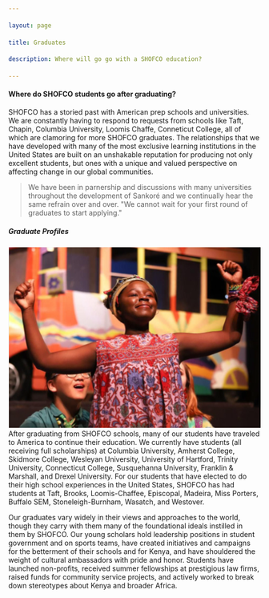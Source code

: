 ```yaml
---

layout: page

title: Graduates

description: Where will go go with a SHOFCO education?

---
```


<section>

<h4>Where do SHOFCO students go after graduating?</h4>

<p>SHOFCO has a storied past with American prep schools and universities. We are constantly having to respond to requests from schools like Taft, Chapin, Columbia University, Loomis Chaffe, Conneticut College, all of which are clamoring for more SHOFCO graduates. The relationships that we have developed with many of the most exclusive learning institutions in the United States are built on an unshakable reputation for producing not only excellent students, but ones with a unique and valued perspective on affecting change in our global communities.</p>

<p>
<blockquote>We have been in parnership and discussions with many universities throughout the development of Sankoré and we continually hear the same refrain over and over. "We cannot wait for your first round of graduates to start applying."</blockquote></p>
</section>

<section>
<h5>Graduate Profiles</h5>
<p><span class="image left"><img src="assets/images/demo-profile.png" alt="" /></span>After graduating from SHOFCO schools, many of our students have traveled to America to continue their education. We currently have students (all receiving full scholarships) at Columbia University, Amherst College, Skidmore College, Wesleyan University, University of Hartford, Trinity University, Connecticut College, Susquehanna University, Franklin & Marshall, and Drexel University. For our students that have elected to do their high school experiences in the United States, SHOFCO has had students at Taft, Brooks, Loomis-Chaffee, Episcopal, Madeira, Miss Porters, Buffalo SEM, Stoneleigh-Burnham, Wasatch, and Westover. </p>

<p>Our graduates vary widely in their views and approaches to the world, though they carry with them many of the foundational ideals instilled in them by SHOFCO. Our young scholars hold leadership positions in student government and on sports teams, have created initiatives and campaigns for the betterment of their schools and for Kenya, and have shouldered the weight of cultural ambassadors with pride and honor. Students have launched non-profits, received summer fellowships at prestigious law firms, raised funds for community service projects, and actively worked to break down stereotypes about Kenya and broader Africa.</p>

</section>